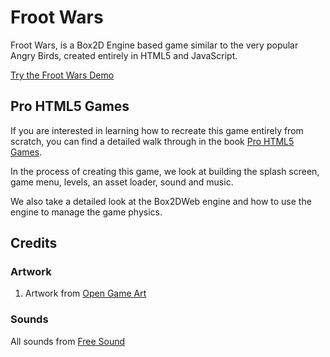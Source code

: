 # Froot Wars

Froot Wars, is a Box2D Engine based game similar to the very popular Angry Birds, created entirely in HTML5 and JavaScript.

[Try the Froot Wars Demo](http://www.adityaravishankar.com/projects/games/frootwars/)

## Pro HTML5 Games
If you are interested in learning how to recreate this game entirely from scratch, you can find a detailed walk through in the book [Pro HTML5 Games](http://www.adityaravishankar.com/pro-html5-games/).

In the process of creating this game, we look at building the splash screen, game menu, levels, an asset loader, sound and music.

We also take a detailed look at the Box2DWeb engine and how to use the engine to manage the game physics.

## Credits
### Artwork
1. Artwork from [Open Game Art](opengameart.org)

### Sounds
All sounds from [Free Sound](http://www.freesound.org/)
